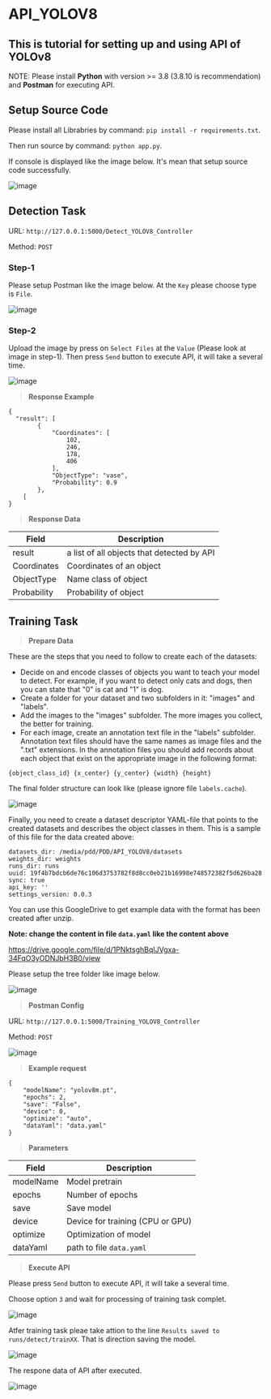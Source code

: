 # API_YOLOV8

## This is tutorial for setting up and using API of YOLOv8

NOTE: Please install **Python** with version >= 3.8 (3.8.10 is recommendation) and **Postman** for executing API.

## Setup Source Code

Please install all Librabries by command: `pip install -r requirements.txt`.

Then run source by command: `python app.py`.

If console is displayed like the image below. It's mean that setup source code successfully.

![image](https://github.com/PDD0911-HCMUS/API_YOLOV8/assets/70840713/f6413cca-5abd-4e0d-9f69-d501c9994f1c)

## Detection Task

URL: `http://127.0.0.1:5000/Detect_YOLOV8_Controller`

Method: `POST`

### Step-1
Please setup Postman like the image below. At the `Key` please choose type is `File`.

![image](https://github.com/PDD0911-HCMUS/API_YOLOV8/assets/70840713/7efba676-19c8-4b36-8a4b-d23763e1bbb7)

### Step-2

Upload the image by press on `Select Files` at the `Value` (Please look at image in step-1). Then press `Send` button to execute API, it will take a several time.

![image](https://github.com/PDD0911-HCMUS/API_YOLOV8/assets/70840713/77d01b3e-73de-4931-9090-497a68994732)

> **Response Example**

```
{
  "result": [
        {
            "Coordinates": [
                102,
                246,
                178,
                406
            ],
            "ObjectType": "vase",
            "Probability": 0.9
        },
    [
}
```

> **Response Data**

| Field | Description |
|--------------|-------|
| result | a list of all objects that detected by API|
| Coordinates | Coordinates of an object |
| ObjectType| Name class of object |
| Probability | Probability of object|

## Training Task

> **Prepare Data**

These are the steps that you need to follow to create each of the datasets:

- Decide on and encode classes of objects you want to teach your model to detect. For example, if you want to detect only cats and dogs, then you can state that "0" is cat and "1" is dog.
- Create a folder for your dataset and two subfolders in it: "images" and "labels".
- Add the images to the "images" subfolder. The more images you collect, the better for training.
- For each image, create an annotation text file in the "labels" subfolder. Annotation text files should have the same names as image files and the ".txt" extensions. In the annotation files you should add records about each object that exist on the appropriate image in the following format:

`{object_class_id} {x_center} {y_center} {width} {height}`

The final folder structure can look like (please ignore file `labels.cache`).

![image](https://github.com/PDD0911-HCMUS/API_YOLOV8/assets/70840713/54dd2381-323a-458f-9913-424e0d230018)

Finally, you need to create a dataset descriptor YAML-file that points to the created datasets and describes the object classes in them. This is a sample of this file for the data created above:

```
datasets_dir: /media/pdd/PDD/API_YOLOV8/datasets
weights_dir: weights
runs_dir: runs
uuid: 19f4b7bdcb6de76c106d3753782f8d8cc0eb21b16998e748572382f5d626ba28
sync: true
api_key: ''
settings_version: 0.0.3
```
You can use this GoogleDrive to get example data with the format has been created after unzip.

**Note: change the content in file  `data.yaml` like the content above**

https://drive.google.com/file/d/1PNktsghBqIJVgxa-34FqO3yODNJbH3B0/view

Please setup the tree folder like image below.

![image](https://github.com/PDD0911-HCMUS/API_YOLOV8/assets/70840713/173ae7f7-43d2-4cf2-9aba-0d2ffb1cfda7)

> **Postman Config**

URL: `http://127.0.0.1:5000/Training_YOLOV8_Controller`

Method: `POST`

![image](https://github.com/PDD0911-HCMUS/API_YOLOV8/assets/70840713/01c8ba05-c0cc-46ff-a388-0cdce87f09e5)


> **Example request**

```
{
    "modelName": "yolov8m.pt",
    "epochs": 2,
    "save": "False",
    "device": 0,
    "optimize": "auto",
    "dataYaml": "data.yaml"
}
```

> **Parameters**

| Field | Description |
|--------------|-------|
| modelName | Model pretrain |
| epochs | Number of epochs |
| save| Save model |
| device | Device for training (CPU or GPU) |
| optimize | Optimization of model |
| dataYaml | path to file `data.yaml` |

> **Execute API**

Please press `Send` button to execute API, it will take a several time.

Choose option `3` and wait for processing of training task complet.

![image](https://github.com/PDD0911-HCMUS/API_YOLOV8/assets/70840713/2f207d0b-3020-498a-8812-d034b9374df2)

Atfer training task pleae take attion to the line `Results saved to runs/detect/trainXX`. That is direction saving the model.

![image](https://github.com/PDD0911-HCMUS/API_YOLOV8/assets/70840713/47d77810-8bc3-4347-9fe4-75c097c21afd)

The respone data of API after executed.

![image](https://github.com/PDD0911-HCMUS/API_YOLOV8/assets/70840713/466f0ce4-04c0-48cf-85b4-80573f7cbebb)


